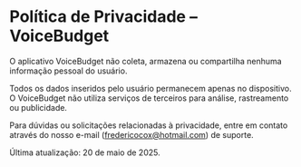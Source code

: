 # Política de Privacidade – VoiceBudget

O aplicativo VoiceBudget não coleta, armazena ou compartilha nenhuma informação pessoal do usuário.

Todos os dados inseridos pelo usuário permanecem apenas no dispositivo. O VoiceBudget não utiliza serviços de terceiros para análise, rastreamento ou publicidade.

Para dúvidas ou solicitações relacionadas à privacidade, entre em contato através do nosso e-mail (fredericocox@hotmail.com) de suporte.

Última atualização: 20 de maio de 2025.
